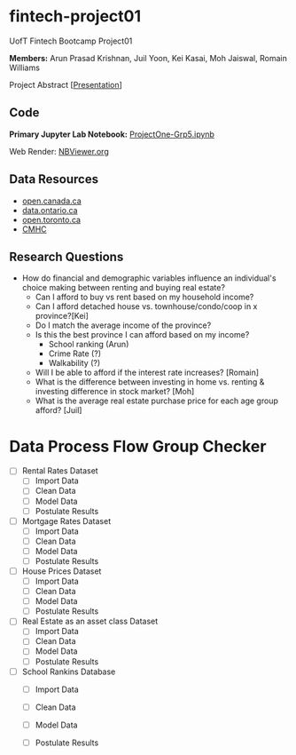 # fintech-project01
UofT Fintech Bootcamp Project01

**Members:** Arun Prasad Krishnan, Juil Yoon, Kei Kasai, Moh Jaiswal, Romain Williams

Project Abstract [[Presentation](https://docs.google.com/presentation/d/e/2PACX-1vQpqhoqND5ZDTo_8uhrVo5SECL_wze3Q7KL7XBq3krg9yFWrBj1Em7eT8ax1O9k5Radiz0f1VdGi9rI/pub?start=false&loop=false&delayms=3000)]

## Code 

**Primary Jupyter Lab Notebook:** [ProjectOne-Grp5.ipynb](ProjectOne-Grp5.ipynb)

Web Render: [NBViewer.org](https://nbviewer.org/github/ft-p1team05/canhomeowner/blob/main/ProjectOne-Grp5.ipynb)

## Data Resources

* [open.canada.ca](https://open.canada.ca/en/open-data)
* [data.ontario.ca](https://data.ontario.ca/) 
* [open.toronto.ca](https://open.toronto.ca/catalogue)
* [CMHC](https://www.cmhc-schl.gc.ca/en/professionals/housing-markets-data-and-research)

## Research Questions
  - How do financial and demographic variables influence an individual's choice making between renting and buying real estate?
     - Can I afford to buy vs rent based on my household income?
     - Can I afford detached house vs. townhouse/condo/coop in x province?[Kei]
     - Do I match the average income of the province? 
     - Is this the best province I can afford based on my income? 
        - School ranking (Arun)
        - Crime Rate (?)
        - Walkability (?)
     - Will I be able to afford if the interest rate increases? [Romain]
     - What is the difference between investing in home vs. renting & investing difference in stock market? [Moh]
     - What is the average real estate purchase price for each age group afford? [Juil]
     
# Data Process Flow Group Checker
* [ ] Rental Rates Dataset
  * [ ] Import Data
  * [ ] Clean Data
  * [ ] Model Data
  * [ ] Postulate Results
* [ ] Mortgage Rates Dataset 
  * [ ] Import Data
  * [ ] Clean Data
  * [ ] Model Data
  * [ ] Postulate Results
* [ ] House Prices Dataset
  * [ ] Import Data
  * [ ] Clean Data
  * [ ] Model Data
  * [ ] Postulate Results
* [ ] Real Estate as an asset class Dataset
  * [ ] Import Data
  * [ ] Clean Data
  * [ ] Model Data
  * [ ] Postulate Results
* [ ] School Rankins Database
  * [ ] Import Data
  * [ ] Clean Data
  * [ ] Model Data
  * [ ] Postulate Results
  

